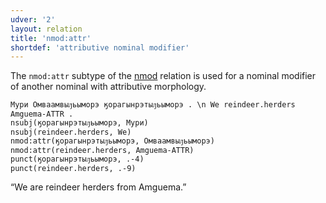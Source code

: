 ```yaml
---
udver: '2'
layout: relation
title: 'nmod:attr'
shortdef: 'attributive nominal modifier'
---
```


The `nmod:attr` subtype of the [nmod]() relation is used for a nominal modifier of another
nominal with attributive morphology.

~~~ sdparse
Мури Омваамвыԓьыморэ ӄорагынрэтыԓьыморэ . \n We reindeer.herders Amguema-ATTR .
nsubj(ӄорагынрэтыԓьыморэ, Мури)
nsubj(reindeer.herders, We)
nmod:attr(ӄорагынрэтыԓьыморэ, Омваамвыԓьыморэ)
nmod:attr(reindeer.herders, Amguema-ATTR)
punct(ӄорагынрэтыԓьыморэ, .-4)
punct(reindeer.herders, .-9)
~~~

“We are reindeer herders from Amguema.”
<!-- Interlanguage links updated Po lis 14 15:35:31 CET 2022 -->
